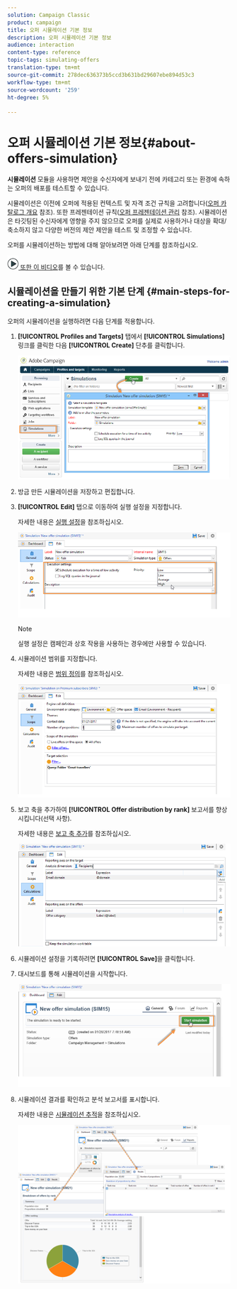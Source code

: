 ```yaml
---
solution: Campaign Classic
product: campaign
title: 오퍼 시뮬레이션 기본 정보
description: 오퍼 시뮬레이션 기본 정보
audience: interaction
content-type: reference
topic-tags: simulating-offers
translation-type: tm+mt
source-git-commit: 278dec636373b5ccd3b631bd29607ebe894d53c3
workflow-type: tm+mt
source-wordcount: '259'
ht-degree: 5%

---
```



# 오퍼 시뮬레이션 기본 정보{#about-offers-simulation}

**시뮬레이션** 모듈을 사용하면 제안을 수신자에게 보내기 전에 카테고리 또는 환경에 속하는 오퍼의 배포를 테스트할 수 있습니다.

시뮬레이션은 이전에 오퍼에 적용된 컨텍스트 및 자격 조건 규칙을 고려합니다([오퍼 카탈로그 개요](../../interaction/using/offer-catalog-overview.md) 참조). 또한 프레젠테이션 규칙([오퍼 프레젠테이션 관리](../../interaction/using/managing-offer-presentation.md) 참조). 시뮬레이션은 타깃팅된 수신자에게 영향을 주지 않으므로 오퍼를 실제로 사용하거나 대상을 확대/축소하지 않고 다양한 버전의 제안 제안을 테스트 및 조정할 수 있습니다.

오퍼를 시뮬레이션하는 방법에 대해 알아보려면 아래 단계를 참조하십시오.

![](assets/do-not-localize/how-to-video.png)[ 또한 이 비디오](https://helpx.adobe.com/campaign/classic/how-to/simulate-offer-in-acv6.html?playlist=/ccx/v1/collection/product/campaign/classic/segment/digital-marketers/explevel/intermediate/applaunch/introduction/collection.ccx.js&amp;ref=helpx.adobe.com)를 볼 수 있습니다.

## 시뮬레이션을 만들기 위한 기본 단계 {#main-steps-for-creating-a-simulation}

오퍼의 시뮬레이션을 실행하려면 다음 단계를 적용합니다.

1. **[!UICONTROL Profiles and Targets]** 탭에서 **[!UICONTROL Simulations]** 링크를 클릭한 다음 **[!UICONTROL Create]** 단추를 클릭합니다.

   ![](assets/offer_simulation_001.png)

1. 방금 만든 시뮬레이션을 저장하고 편집합니다.
1. **[!UICONTROL Edit]** 탭으로 이동하여 실행 설정을 지정합니다.

   자세한 내용은 [실행 설정](../../interaction/using/execution-settings.md)을 참조하십시오.

   ![](assets/offer_simulation_003.png)

   >[!NOTE]
   >
   >실행 설정은 캠페인과 상호 작용을 사용하는 경우에만 사용할 수 있습니다.

1. 시뮬레이션 범위를 지정합니다.

   자세한 내용은 [범위 정의](../../interaction/using/simulation-scope.md#definition-of-the-scope)를 참조하십시오.

   ![](assets/offer_simulation_004.png)

1. 보고 축을 추가하여 **[!UICONTROL Offer distribution by rank]** 보고서를 향상시킵니다(선택 사항).

   자세한 내용은 [보고 축 추가](../../interaction/using/simulation-scope.md#adding-reporting-axes)를 참조하십시오.

   ![](assets/offer_simulation_005.png)

1. 시뮬레이션 설정을 기록하려면 **[!UICONTROL Save]**&#x200B;을 클릭합니다.
1. 대시보드를 통해 시뮬레이션을 시작합니다.

   ![](assets/offer_simulation_006.png)

1. 시뮬레이션 결과를 확인하고 분석 보고서를 표시합니다.

   자세한 내용은 [시뮬레이션 추적](../../interaction/using/simulation-tracking.md)을 참조하십시오.

   ![](assets/offer_simulation_007.png)
